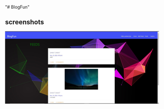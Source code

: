 "# BlogFun"

## screenshots

<div class="p1">
<img src="images/one.JPG"
<img src="images/two.JPG"
<img src="images/three.JPG"
<img src="images/four.JPG"
</div>
